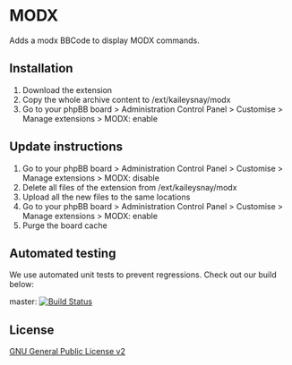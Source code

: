 # MODX

Adds a modx BBCode to display MODX commands.

## Installation

1. Download the extension
2. Copy the whole archive content to /ext/kaileysnay/modx
3. Go to your phpBB board > Administration Control Panel > Customise > Manage extensions > MODX: enable

## Update instructions

1. Go to your phpBB board > Administration Control Panel > Customise > Manage extensions > MODX: disable
2. Delete all files of the extension from /ext/kaileysnay/modx
3. Upload all the new files to the same locations
4. Go to your phpBB board > Administration Control Panel > Customise > Manage extensions > MODX: enable
5. Purge the board cache

## Automated testing

We use automated unit tests to prevent regressions. Check out our build below:

master: [![Build Status](https://github.com/KaileySnay/modx/workflows/Tests/badge.svg)](https://github.com/KaileySnay/modx/actions)

## License

[GNU General Public License v2](license.txt)
